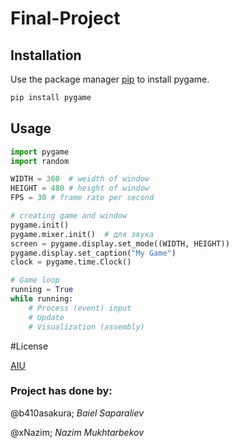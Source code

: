 # Final-Project

## Installation

Use the package manager [pip](https://pip.pypa.io/en/stable/) to install pygame.

```bash
pip install pygame
```


## Usage
```python
import pygame
import random

WIDTH = 360  # weidth of window
HEIGHT = 480 # height of window
FPS = 30 # frame rate per second

# creating game and window
pygame.init()
pygame.mixer.init()  # для звука
screen = pygame.display.set_mode((WIDTH, HEIGHT))
pygame.display.set_caption("My Game")
clock = pygame.time.Clock()

# Game loop
running = True
while running:
    # Process (event) input
    # Update
    # Visualization (assembly)
```

#License

[AIU](http://alatoo.edu.kg/)

### Project has done by:
@b410asakura;     *Baiel Saparaliev*

@xNazim;          *Nazim Mukhtarbekov*
